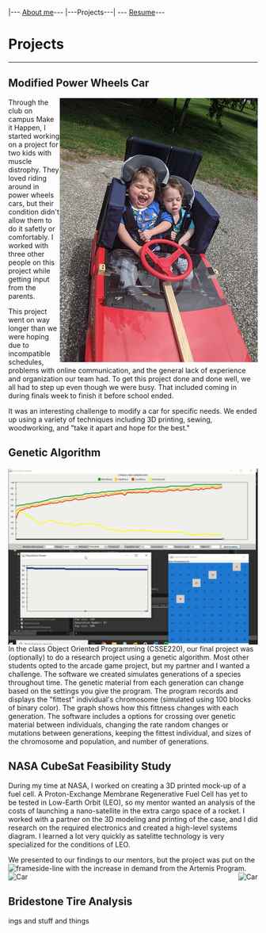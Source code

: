 |--- [About me](./index.html)---      |---Projects---|    --- [Resume](./resume.html)---

# Projects

---

## Modified Power Wheels Car

<img src="PowerWheels2.png" alt="Car" style="float:right;">

Through the club on campus Make it Happen, I started working on a project for two kids with muscle distrophy. They loved riding around in power wheels cars, but their condition didn't allow them to do it safetly or comfortably. I worked with three other people on this project while getting input from the parents. 

This project went on way longer than we were hoping due to incompatible schedules, problems with online communication, and the general lack of experience and organization our team had. To get this project done and done well, we all had to step up even though we were busy. That included coming in during finals week to finish it before school ended. 

It was an interesting challenge to modify a car for specific needs. We ended up using a variety of techniques including 3D printing, sewing, woodworking, and "take it apart and hope for the best."




## Genetic Algorithm 

<img src="genalgo.PNG" alt="gen algo" style="float:right;">

In the class Object Oriented Programming (CSSE220), our final project was (optionally) to do a research project using a genetic algorithm. Most other students opted to the arcade game project, but my partner and I wanted a challenge. The software we created simulates generations of a species throughout time. The genetic material from each generation can change based on the settings you give the program. The program records and displays the "fittest" individual's chromosome (simulated using 100 blocks of binary color). The graph shows how this fittness changes with each generation. The software includes a options for crossing over genetic material between individuals, changing the rate random changes or mutations between generations, keeping the fittest individual,  and sizes of the chromosome and population, and number of generations. 



## NASA CubeSat Feasibility Study

During my time at NASA, I worked on creating a 3D printed mock-up of a fuel cell. A Proton-Exchange Membrane Regenerative Fuel Cell has yet to be tested in Low-Earth Orbit (LEO), so my mentor wanted an analysis of the costs of launching a nano-satellite in the extra cargo space of a rocket. I worked with a partner on the 3D modeling and printing of the case, and I did research on the required electronics and created a high-level systems diagram. I learned a lot very quickly as satelitte technology is very specialized for the conditions of LEO. 

We presented to our findings to our mentors, but the project was put on the side-line with the increase in demand from the Artemis Program. 
<img src="CS Frame.jpg" alt="frame" style="float:left;">
<img src="CS Fuel Cell .jpg" alt="Car" >
<img src="CS electronics.jpg" alt="Car" style="float:right;">


## Bridestone Tire Analysis
ings and stuff and things 
